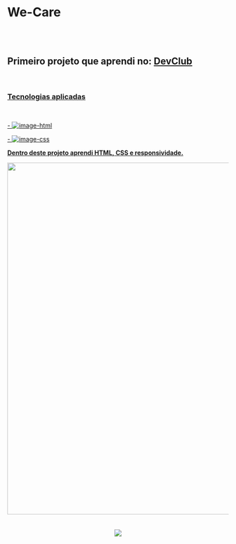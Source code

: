 <h1> We-Care </h1>
<br>
<br>
 <h2> Primeiro projeto que aprendi no: <a href="https://rodolfomori.com.br/devclub"> DevClub </h2> 
<br>
 
 <h3> Tecnologias aplicadas </h3>
 <br>
  <P> - <img src="https://img.shields.io/badge/HTML5-E34F26?style=for-the-badge&logo=html5&logoColor=white " alt="image-html" /> </p>
  <P> - <img src="https://img.shields.io/badge/CSS3-1572B6?style=for-the-badge&logo=css3&logoColor=white " alt="image-css" />
 <p> <b> Dentro deste projeto aprendi HTML, CSS e responsividade. </b> </p> 

 <section align="center">
    <img src="https://raw.githubusercontent.com/michaelcharlesdm/We-Care/16ae9cebd4a971463b0fc6ad09aeb9ea593dddf1/assets/we%20care%20-%20desktop.png " width="800px"/>
 </section>
 <br>
 <br>
   <div align="center" >
    <img src="https://github.com/michaelcharlesdm/We-Care/blob/master/assets/we%20care%20-%20mobile.png?raw=true "/> 
   </div>
